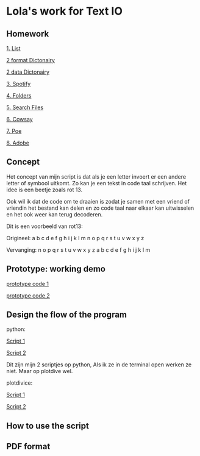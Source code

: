 # Lola's work for Text IO 

## Homework

[1. List](list_courses.pv) 

[2 format Dictonairy](format_room.py) 

[2 data Dictonairy](my_data_room.py) 

[3. Spotify](itunes.pv) 

[4. Folders](Search_Files.md) 

[5. Search Files](Search_Files.md) 

[6. Cowsay](cowsay.md) 

[7. Poe](Poe.md) 

[8. Adobe](phone_behavior.md)

## Concept

Het concept van mijn script is dat als je een letter invoert er een andere letter of symbool uitkomt. Zo kan je een tekst in code taal schrijven. Het idee is een beetje zoals rot 13. 

Ook wil ik dat de code om te draaien is zodat je samen met een vriend of vriendin het bestand kan delen en zo code taal naar elkaar kan uitwisselen en het ook weer kan terug decoderen. 

Dit is een voorbeeld van rot13:

Origineel:  	a	b	c	d	e	f	g	h	i	j	k	l	m	n	o	p	q	r	s	t	u	v	w	x	y	z

Vervanging:  	n	o	p	q	r	s	t	u	v	w	x	y	z	a	b	c	d	e	f	g	h	i	j	k	l	m


## Prototype: working demo


[prototype code 1](prototype1.png)

[prototype code 2](prototype2.png)


## Design the flow of the program

python:

[Script 1](secretcode1.py)

[Script 2](secretcode2.py)

Dit zijn mijn 2 scriptjes op python, Als ik ze in de terminal open werken ze niet. Maar op plotdive wel.

plotdivice:


[Script 1](prototype_1>2.pv)

[Script 2](prototype_2>1.pv)

## How to use the script

## PDF format 
			

